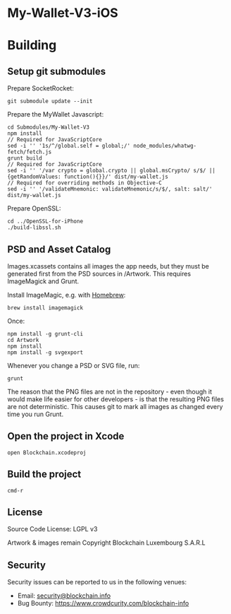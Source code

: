 # My-Wallet-V3-iOS


# Building

## Setup git submodules

Prepare SocketRocket:

    git submodule update --init

Prepare the MyWallet Javascript:

    cd Submodules/My-Wallet-V3
    npm install
    // Required for JavaScriptCore
    sed -i '' '1s/^/global.self = global;/' node_modules/whatwg-fetch/fetch.js
    grunt build
    // Required for JavaScriptCore
    sed -i '' '/var crypto = global.crypto || global.msCrypto/ s/$/ || {getRandomValues: function(){}}/' dist/my-wallet.js
    // Required for overriding methods in Objective-C
    sed -i '' '/validateMnemonic: validateMnemonic/s/$/, salt: salt/' dist/my-wallet.js

Prepare OpenSSL:

    cd ../OpenSSL-for-iPhone  
    ./build-libssl.sh

## PSD and Asset Catalog

Images.xcassets contains all images the app needs, but they must be generated first from the PSD sources in /Artwork. This requires ImageMagick and Grunt.

Install ImageMagic, e.g. with [Homebrew](http://brew.sh):

    brew install imagemagick

Once:

    npm install -g grunt-cli
    cd Artwork
    npm install
    npm install -g svgexport
 
Whenever you change a PSD or SVG file, run: 
  
    grunt

The reason that the PNG files are not in the repository - even though it would make life easier for other developers - is that the resulting PNG files are not deterministic. This causes git to mark all images as changed every time you run Grunt. 

## Open the project in Xcode

    open Blockchain.xcodeproj

## Build the project

    cmd-r


## License

Source Code License: LGPL v3

Artwork & images remain Copyright Blockchain Luxembourg S.A.R.L

## Security

Security issues can be reported to us in the following venues:
* Email: security@blockchain.info
* Bug Bounty: https://www.crowdcurity.com/blockchain-info


